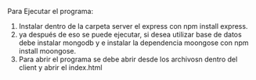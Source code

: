 Para Ejecutar el programa:
1) Instalar dentro de la carpeta server el express con npm install express.
2) ya después de eso se puede ejecutar, si desea utilizar base de datos debe instalar mongodb y e instalar la dependencia moongose con npm install moongose.
3) Para abrir el programa se debe abrir desde los archivosn dentro del client y abrir el index.html
 
